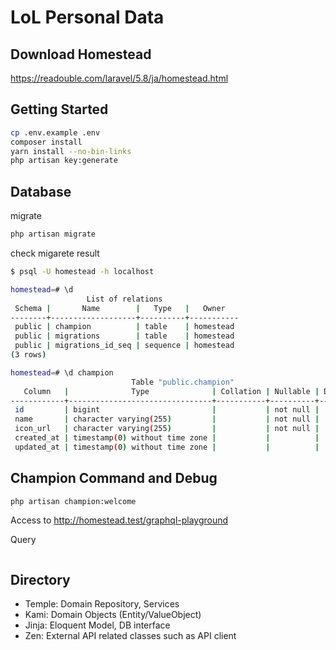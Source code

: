 # LoL Personal Data

## Download Homestead

https://readouble.com/laravel/5.8/ja/homestead.html

## Getting Started

```sh
cp .env.example .env 
composer install 
yarn install --no-bin-links 
php artisan key:generate 
```

## Database

migrate

```sh
php artisan migrate
```

check migarete result

```sh
$ psql -U homestead -h localhost

homestead=# \d
                 List of relations
 Schema |       Name        |   Type   |   Owner
--------+-------------------+----------+-----------
 public | champion          | table    | homestead
 public | migrations        | table    | homestead
 public | migrations_id_seq | sequence | homestead
(3 rows)

homestead=# \d champion
                           Table "public.champion"
   Column   |              Type              | Collation | Nullable | Default
------------+--------------------------------+-----------+----------+---------
 id         | bigint                         |           | not null |
 name       | character varying(255)         |           | not null |
 icon_url   | character varying(255)         |           | not null |
 created_at | timestamp(0) without time zone |           |          |
 updated_at | timestamp(0) without time zone |           |          |
```

## Champion Command and Debug

```sh
php artisan champion:welcome
```

Access to http://homestead.test/graphql-playground

Query

```
```

## Directory

- Temple: Domain Repository, Services
- Kami: Domain Objects (Entity/ValueObject)
- Jinja: Eloquent Model, DB interface
- Zen: External API related classes such as API client
